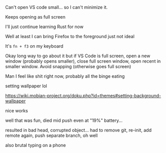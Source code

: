 Can't open VS code small... so I can't minimize it.

Keeps opening as full screen

I'll just continue learning Rust for now

Well at least I can bring Firefox to the foreground just not ideal

It's `fn + f3` on my keyboard

Okay long way to go about it but if VS Code is full screen, open a new window (probably opens smaller), close full screen window, open recent in smaller window. Avoid snapping (otherwise goes full screen)

Man I feel like shit right now, probably all the binge eating

setting wallpaper lol

https://wiki.mobian-project.org/doku.php?id=themes#setting-background-wallpaper

nice works

well that was fun, died mid push even at "19%" battery...

resulted in bad head, corrupted object... had to remove git, re-init, add remote again, push separate branch, oh well

also brutal typing on a phone